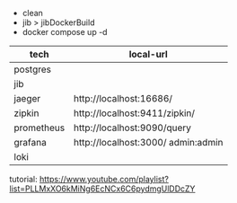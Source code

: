 * clean
* jib > jibDockerBuild
* docker compose up -d

| tech       | local-url                           |
|------------|-------------------------------------|
| postgres   |                                     |
| jib        |                                     |
| jaeger     | http://localhost:16686/             |
| zipkin     | http://localhost:9411/zipkin/       |
| prometheus | http://localhost:9090/query         |
| grafana    | http://localhost:3000/  admin:admin |
| loki       |                                     |   

tutorial: https://www.youtube.com/playlist?list=PLLMxXO6kMiNg6EcNCx6C6pydmgUlDDcZY